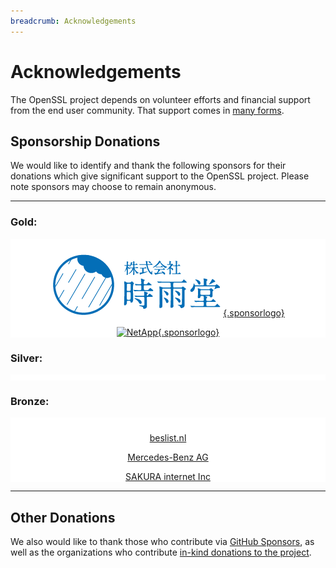 ```yaml
---
breadcrumb: Acknowledgements
---
```

# Acknowledgements

The OpenSSL project depends on volunteer efforts and financial support
from the end user community. That support comes in [many
forms](donations.html).

## Sponsorship Donations

We would like to identify and thank the following sponsors for their
donations which give significant support to the OpenSSL project. Please
note sponsors may choose to remain anonymous.

------------------------------------------------------------------------

<style type="text/css">
  .sponsorlogo {
  height: 100px !important;
  width: 210px !important;
  object-fit: contain !important;
  object-position: 50% 50% !important;
  padding-left: 15px !important;
  padding-top: 0px !important;
  padding-bottom: 0px !important;
  padding-right: 15px !important;
  }
  .sponsorsection {
  background-color: #ffffff !important;
  padding-top: 10px !important;
  text-align: center !important;
  }
</style>

### Gold:

<div class="sponsorsection">

[![Shiguredo Inc.](/img/shiguredo-logo-med.png){.sponsorlogo}](https://shiguredo.jp/)

[![NetApp](/img/netapp-logo-med.jpg){.sponsorlogo}](https://www.netapp.com/)

</div>

### Silver:

<div class="sponsorsection">

</div>

### Bronze:

<div class="sponsorsection">

[beslist.nl](https://beslist.nl/)

[Mercedes-Benz AG](https://opensource.mercedes-benz.com/)

[SAKURA internet Inc](https://www.sakura.ad.jp/en/corporate/)

</div>

------------------------------------------------------------------------

## Other Donations

We also would like to thank those who contribute via [GitHub
Sponsors](https://github.com/sponsors/openssl), as well as the
organizations who contribute [in-kind donations to the
project](/community/thanks.html).
